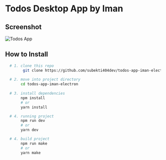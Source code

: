# Todos Desktop App by Iman
## Screenshot

![Todos App](https://i.imgur.com/nNSUXcL.png)
## How to Install
```bash
  # 1. clone this repo
        git clone https://github.com/subekti404dev/todos-app-iman-electron.git
  
  # 2. move into project directory
       cd todos-app-iman-electron
  
  # 3. install dependencies
       npm install
       # or
       yarn install

  # 4. running project
       npm run dev
       # or
       yarn dev 

  # 4. build project
       npm run make
       # or
       yarn make 
      
```
